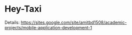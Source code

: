 # Hey-Taxi
Details: https://sites.google.com/site/amitbd1508/academic-projects/mobile-application-development-1
